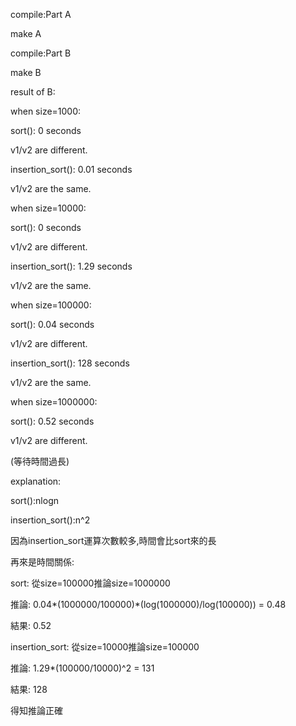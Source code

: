 compile:Part A

  make A
  
compile:Part B

  make B

result of B:

  when size=1000:

  sort(): 0 seconds
  
  v1/v2 are different.
  
  insertion_sort(): 0.01 seconds
  
  v1/v2 are the same.


  when size=10000:
  
  sort(): 0 seconds
  
  v1/v2 are different.
  
  insertion_sort(): 1.29 seconds
  
  v1/v2 are the same.


  when size=100000:
  
  sort(): 0.04 seconds
  
  v1/v2 are different.
  
  insertion_sort(): 128 seconds
  
  v1/v2 are the same.


  when size=1000000:
  
  sort(): 0.52 seconds
  
  v1/v2 are different.
  
  (等待時間過長)

explanation:
  
  sort():nlogn
  
  insertion_sort():n^2
  
  因為insertion_sort運算次數較多,時間會比sort來的長


再來是時間關係:
  
  sort:           從size=100000推論size=1000000
  
  推論:           0.04*(1000000/100000)*(log(1000000)/log(100000)) = 0.48
  
  結果:           0.52


  insertion_sort: 從size=10000推論size=100000
  
  推論:           1.29*(100000/10000)^2 = 131
  
  結果:           128
  
  
  得知推論正確
